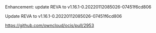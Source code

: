 Enhancement: update REVA to v1.16.1-0.20220112085026-07451f6cd806

Update REVA to v1.16.1-0.20220112085026-07451f6cd806

https://github.com/owncloud/ocis/pull/2953
